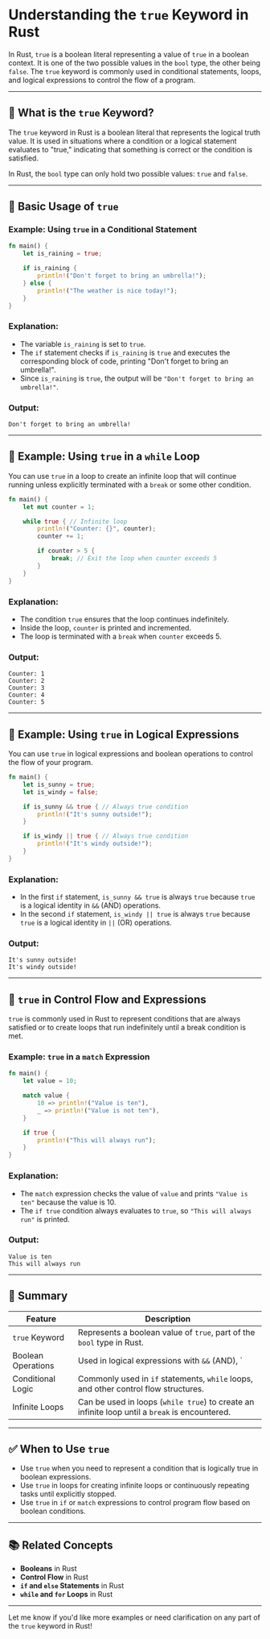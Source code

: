 # Understanding the `true` Keyword in Rust

In Rust, `true` is a boolean literal representing a value of `true` in a boolean context. It is one of the two possible values in the `bool` type, the other being `false`. The `true` keyword is commonly used in conditional statements, loops, and logical expressions to control the flow of a program.

---

## 🧠 What is the `true` Keyword?

The `true` keyword in Rust is a boolean literal that represents the logical truth value. It is used in situations where a condition or a logical statement evaluates to "true," indicating that something is correct or the condition is satisfied.

In Rust, the `bool` type can only hold two possible values: `true` and `false`.

---

## 🔧 Basic Usage of `true`

### Example: Using `true` in a Conditional Statement

```rust
fn main() {
    let is_raining = true;

    if is_raining {
        println!("Don't forget to bring an umbrella!");
    } else {
        println!("The weather is nice today!");
    }
}
```

### Explanation:
- The variable `is_raining` is set to `true`.
- The `if` statement checks if `is_raining` is `true` and executes the corresponding block of code, printing "Don't forget to bring an umbrella!".
- Since `is_raining` is `true`, the output will be `"Don't forget to bring an umbrella!"`.

### Output:
```
Don't forget to bring an umbrella!
```

---

## 🔧 Example: Using `true` in a `while` Loop

You can use `true` in a loop to create an infinite loop that will continue running unless explicitly terminated with a `break` or some other condition.

```rust
fn main() {
    let mut counter = 1;

    while true { // Infinite loop
        println!("Counter: {}", counter);
        counter += 1;

        if counter > 5 {
            break; // Exit the loop when counter exceeds 5
        }
    }
}
```

### Explanation:
- The condition `true` ensures that the loop continues indefinitely.
- Inside the loop, `counter` is printed and incremented.
- The loop is terminated with a `break` when `counter` exceeds 5.

### Output:
```
Counter: 1
Counter: 2
Counter: 3
Counter: 4
Counter: 5
```

---

## 🔧 Example: Using `true` in Logical Expressions

You can use `true` in logical expressions and boolean operations to control the flow of your program.

```rust
fn main() {
    let is_sunny = true;
    let is_windy = false;

    if is_sunny && true { // Always true condition
        println!("It's sunny outside!");
    }

    if is_windy || true { // Always true condition
        println!("It's windy outside!");
    }
}
```

### Explanation:
- In the first `if` statement, `is_sunny && true` is always `true` because `true` is a logical identity in `&&` (AND) operations.
- In the second `if` statement, `is_windy || true` is always `true` because `true` is a logical identity in `||` (OR) operations.

### Output:
```
It's sunny outside!
It's windy outside!
```

---

## 🔧 `true` in Control Flow and Expressions

`true` is commonly used in Rust to represent conditions that are always satisfied or to create loops that run indefinitely until a break condition is met.

### Example: `true` in a `match` Expression

```rust
fn main() {
    let value = 10;

    match value {
        10 => println!("Value is ten"),
        _ => println!("Value is not ten"),
    }

    if true {
        println!("This will always run");
    }
}
```

### Explanation:
- The `match` expression checks the value of `value` and prints `"Value is ten"` because the value is 10.
- The `if true` condition always evaluates to `true`, so `"This will always run"` is printed.

### Output:
```
Value is ten
This will always run
```

---

## 🧠 Summary

| Feature             | Description                                                 |
|---------------------|-------------------------------------------------------------|
| `true` Keyword      | Represents a boolean value of `true`, part of the `bool` type in Rust. |
| Boolean Operations  | Used in logical expressions with `&&` (AND), `||` (OR), and `!` (NOT). |
| Conditional Logic   | Commonly used in `if` statements, `while` loops, and other control flow structures. |
| Infinite Loops      | Can be used in loops (`while true`) to create an infinite loop until a `break` is encountered. |

---

## ✅ When to Use `true`

- Use `true` when you need to represent a condition that is logically true in boolean expressions.
- Use `true` in loops for creating infinite loops or continuously repeating tasks until explicitly stopped.
- Use `true` in `if` or `match` expressions to control program flow based on boolean conditions.

---

## 📚 Related Concepts

- **Booleans** in Rust
- **Control Flow** in Rust
- **`if` and `else` Statements** in Rust
- **`while` and `for` Loops** in Rust

---

Let me know if you'd like more examples or need clarification on any part of the `true` keyword in Rust!
